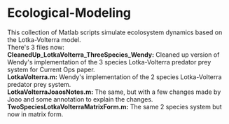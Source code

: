 # Ecological-Modeling
This collection of Matlab scripts simulate ecolosystem dynamics based on the Lotka-Volterra model.<br>
There's 3 files now:<br>
<b>CleanedUp_LotkaVolterra_ThreeSpecies_Wendy:</b> Cleaned up version of Wendy's implementation of the 3 species Lotka-Volterra predator prey system for Current Ops paper.<br>
<b>LotkaVolterra.m:</b> Wendy's implementation of the 2 species Lotka-Volterra predator prey system.<br>
<b>LotkaVolterraJoaosNotes.m:</b> The same, but with a few changes made by Joao and some annotation to explain the changes.<br>
<b>TwoSpeciesLotkaVolterraMatrixForm.m:</b> The same 2 species system but now in matrix form.<br>
